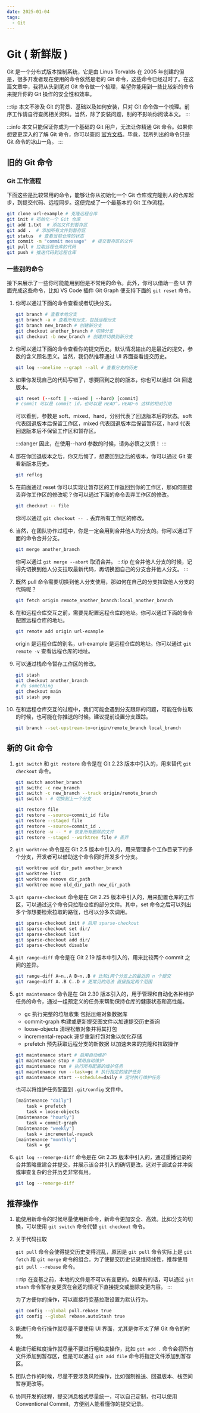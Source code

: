 ```yaml
---
date: 2025-01-04
tags:
  - Git
---
```


# Git ( 新鲜版 )

Git 是一个分布式版本控制系统，它是由 Linus Torvalds 在 2005 年创建的但是，很多开发者现在使用的命令依然是老的 Git 命令，这些命令已经过时了。在这篇文章中，我将从头到尾对 Git 命令做一个梳理，希望你能用到一些比较新的命令来提升你的 Git 操作的安全性和效率。

:::tip
本文不涉及 Git 的背景、基础以及如何安装，只对 Git 命令做一个梳理。前序工作请自行查阅相关资料。当然，除了安装问题，别的不影响你阅读本文。
:::

:::info
本文只能保证你成为一个基础的 Git 用户，无法让你精通 Git 命令。如果你想要更深入的了解 Git 命令，你可以查阅 [官方文档](https://git-scm.com/doc)。毕竟，我所列出的命令只是 Git 命令的冰山一角。
:::

## 旧的 Git 命令

### Git 工作流程

下面这些是比较常用的命令，能够让你从初始化一个 Git 仓库或克隆别人的仓库起步，到提交代码、远程同步。这便完成了一个最基本的 Git 工作流程。

```Bash
git clone url-example # 克隆远程仓库
git init # 初始化一个 Git 仓库
git add 1.txt  # 添加文件到暂存区
git add .  # 添加所有文件到暂存区
git status  # 查看当前仓库的状态
git commit -m "commit message"  # 提交暂存区的文件
git pull # 拉取远程仓库的代码
git push # 推送代码到远程仓库
```

### 一些别的命令

接下来展示了一些你可能能用到但是不常用的命令。此外，你可以借助一些 UI 界面完成这些命令，比如 VS Code 插件 Git Graph 便支持下面的 `git reset` 命令。

1. 你可以通过下面的命令查看或者切换分支。

   ```Bash
   git branch # 查看本地分支
   git branch -a # 查看所有分支，包括远程分支
   git branch new_branch # 创建新分支
   git checkout another_branch # 切换分支
   git checkout -b new_branch # 创建并切换到新分支
   ```

2. 你可以通过下面的命令查看你的提交历史。默认情况输出的是最近的提交，参数的含义顾名思义。当然，我仍然推荐通过 UI 界面查看提交历史。

   ```Bash :no-line-numbers
   git log --oneline --graph --all # 查看分支的历史
   ```

3. 如果你发现自己的代码写错了，想要回到之前的版本，你也可以通过 Git 回退版本。

   ```Bash
   git reset (--soft | --mixed | --hard) [commit]
   # commit 可以是 commit id，也可以是 HEAD^，HEAD~6 这样的相对引用
   ```

   可以看到，参数是 soft、mixed、hard，分别代表了回退版本后的状态。soft 代表回退版本后保留工作区，mixed 代表回退版本后保留暂存区，hard 代表回退版本后不保留工作区和暂存区。

   :::danger
   因此，在使用--hard 参数的时候，请务必慎之又慎！
   :::

4. 那在你回退版本之后，你又后悔了，想要回到之后的版本，你可以通过 Git 查看新版本历史。

   ```Bash :no-line-numbers
   git reflog
   ```

5. 在前面通过 reset 你可以实现让暂存区的工作返回到你的工作区，那如何直接丢弃你工作区的修改呢？你可以通过下面的命令丢弃工作区的修改。

   ```Bash :no-line-numbers
   git checkout -- file
   ```

   你可以通过 `git checkout -- .` 丢弃所有工作区的修改。

6. 当然，在团队协作过程中，你是一定会用到合并他人的分支的。你可以通过下面的命令合并分支。

   ```Bash :no-line-numbers
   git merge another_branch
   ```

   你可以通过 `git merge --abort` 取消合并。
   :::tip
   在合并他人分支的时候，记得先切换到他人分支拉取最新代码，再切换回自己的分支合并他人分支。
   :::

7. 既然 pull 命令需要切换到他人分支使用，那如何在自己的分支拉取他人分支的代码呢？

   ```Bash :no-line-numbers
   git fetch origin remote_another_branch:local_another_branch
   ```

8. 在和远程仓库交互之前，需要先配置远程仓库的地址。你可以通过下面的命令配置远程仓库的地址。

   ```Bash :no-line-numbers
   git remote add origin url-example
   ```

   origin 是远程仓库的别名，url-example 是远程仓库的地址。你可以通过 `git remote -v` 查看远程仓库的地址。

9. 可以通过栈命令暂存工作区的修改。

   ```Bash
   git stash
   git checkout another_branch
   # do something
   git checkout main
   git stash pop
   ```

10. 在和远程仓库交互的过程中，我们可能会遇到分支跟踪的问题，可能在你拉取的时候，也可能在你推送的时候。建议提前设置分支跟踪。

    ```Bash :no-line-numbers
    git branch --set-upstream-to=origin/remote_branch local_branch
    ```

## 新的 Git 命令

1. `git switch` 和 `git restore` 命令是在 Git 2.23 版本中引入的，用来替代 `git checkout` 命令。

   ```Bash
   git switch another_branch
   git swithc -c new_branch
   git switch -c new_branch --track origin/remote_branch
   git switch - # 切换到上一个分支
   ```

   ```Bash
   git restore file
   git restore --source=commit_id file
   git restore --staged file
   git restore --source=commit_id .
   git restore -w -- * # 恢复所有删除的文件
   git restore --staged --worktree file # 丢弃
   ```

2. `git worktree` 命令是在 Git 2.5 版本中引入的，用来管理多个工作目录下的多个分支，开发者可以借助这个命令同时开发多个分支。

   ```Bash
   git worktree add dir_path another_branch
   git worktree list
   git worktree remove dir_path
   git worktree move old_dir_path new_dir_path
   ```

3. `git sparse-checkout` 命令是在 Git 2.25 版本中引入的，用来配置仓库的工作区，可以通过这个命令只拉取仓库的部分文件。其中，set 命令之后可以列出多个你想要检索拉取的路径，也可以分多次调用。

   ```Bash
   git sparse-checkout init # 启用 sparse-checkout
   git sparse-checkout set dir/
   git sparse-checkout list
   git sparse-checkout add dir/
   git sparse-checkout disable
   ```

4. `git range-diff` 命令是在 Git 2.19 版本中引入的，用来比较两个 commit 之间的差异。

   ```Bash
   git range-diff A~n..A B~n..B # 比较i两个分支上的最近的 n 个提交
   git range-diff A..B C..D # 更常见的用法 直接指定两个范围
   ```

5. `git maintenance` 命令是在 Git 2.30 版本引入的，用于管理和自动化各种维护任务的命令，通过一组预定义的任务来帮助保持仓库的健康状态和高性能。

   - gc 执行完整的垃圾收集 包括压缩对象数据库
   - commit-graph 构建或更新提交图文件以加速提交历史查询
   - loose-objects 清理松散对象并将其打包
   - incremental-repack 逐步重新打包对象以优化存储
   - prefetch 预先获取远程分支的新数据 以加速未来的克隆和拉取操作

   ```Bash
   git maintenance start # 启用自动维护
   git maintenance stop # 禁用自动维护
   git maintenance run # 执行所有配置的维护任务
   git maintenance run --task=gc # 执行指定的维护任务
   git maintenance start --schedule=daily # 定时执行维护任务
   ```

   也可以将维护任务配置到 `.git/config` 文件中。

   ```Bash
   [maintenance "daily"]
       task = prefetch
       task = loose-objects
   [maintenance "hourly"]
       task = commit-graph
   [maintenance "weekly"]
       task = incremental-repack
   [maintenance "monthly"]
       task = gc
   ```

6. `git log --remerge-diff` 命令是在 Git 2.35 版本中引入的，通过重播记录的合并策略重建合并提交，并展示该合并引入的确切更改。这对于调试合并冲突或审查复杂的合并历史非常有用。

   ```Bash :no-line-numbers
   git log --remerge-diff
   ```

## 推荐操作

1. 能使用新命令的时候尽量使用新命令，新命令更加安全、高效。比如分支的切换，可以使用 `git switch` 命令代替 `git checkout` 命令。

2. 关于代码拉取

   `git pull` 命令会使得提交历史变得混乱，原因是 `git pull` 命令实际上是 `git fetch` 和 `git merge` 命令的组合。为了使提交历史记录维持线性，推荐使用 `git pull --rebase` 命令。

   :::tip
   在变基之前，本地的文件是不可以有变更的。如果有的话，可以通过 `git stash` 命令暂存变更货在合适的情况下直接提交或删除变更内容。
   :::

   为了方便你的操作，可以直接将变基拉取设置为默认行为。

   ```Bash
   git config --global pull.rebase true
   git config --global rebase.autoStash true
   ```

3. 能进行命令行操作就尽量不要使用 UI 界面，尤其是你不太了解 Git 命令的时候。
4. 能进行细粒度操作就尽量不要进行粗粒度操作，比如 `git add .` 命令会将所有文件添加到暂存区，但是可以通过 `git add file` 命令将指定文件添加到暂存区。
5. 团队合作的时候，尽量不要涉及风险操作，比如强制推送、回退版本、栈空间暂存更改等。
6. 协同开发的过程，提交消息格式尽量统一，可以自己定制，也可以使用 Conventional Commit，方便别人能看懂你的提交记录。
